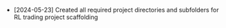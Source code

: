 - [2024-05-23] Created all required project directories and subfolders for RL trading project scaffolding 
